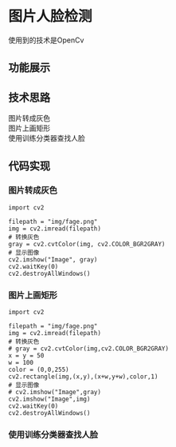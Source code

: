 # 图片人脸检测
使用到的技术是OpenCv

## 功能展示

## 技术思路
图片转成灰色  
图片上画矩形  
使用训练分类器查找人脸
## 代码实现
### 图片转成灰色
```commandline
import cv2

filepath = "img/fage.png"
img = cv2.imread(filepath)
# 转换灰色
gray = cv2.cvtColor(img, cv2.COLOR_BGR2GRAY)
# 显示图像
cv2.imshow("Image", gray)
cv2.waitKey(0)
cv2.destroyAllWindows()
```
### 图片上画矩形
```commandline
import cv2

filepath = "img/fage.png"
img = cv2.imread(filepath)
# 转换灰色
# gray = cv2.cvtColor(img,cv2.COLOR_BGR2GRAY)
x = y = 50
w = 100
color = (0,0,255)
cv2.rectangle(img,(x,y),(x+w,y+w),color,1)
# 显示图像
# cv2.imshow("Image",gray)
cv2.imshow("Image",img)
cv2.waitKey(0)
cv2.destroyAllWindows()
```
### 使用训练分类器查找人脸
